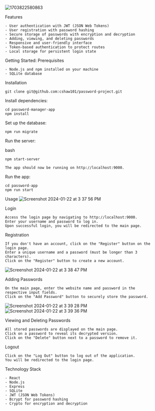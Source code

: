 ![1703822580863](https://github.com/cshaw101/password-project/assets/124619458/7d6d76b3-e3f7-4d4b-81a5-d5e97be0f130)



Features

    - User authentication with JWT (JSON Web Tokens)
    - User registration with password hashing
    - Secure storage of passwords with encryption and decryption
    - Adding, viewing, and deleting passwords
    - Responsive and user-friendly interface
    - Token-based authentication to protect routes
    - Local storage for persistent login state

Getting Started:
Prerequisites

    - Node.js and npm installed on your machine
    - SQLite database

Installation

    git clone git@github.com:cshaw101/password-project.git

Install dependencies:

    cd password-manager-app
    npm install
 

Set up the database:

    npm run migrate

Run the server:

bash

    npm start-server

    The app should now be running on http://localhost:9000.

    
Run the app:

    cd password-app
    npm run start
    
Usage
![Screenshot 2024-01-22 at 3 37 56 PM](https://github.com/cshaw101/password-project/assets/124619458/da4ca349-12ca-484c-989a-6cdaf567596c)

Login

    Access the login page by navigating to http://localhost:9000.
    Enter your username and password to log in.
    Upon successful login, you will be redirected to the main page.

Registration

    If you don't have an account, click on the "Register" button on the login page.
    Enter a unique username and a password (must be longer than 3 characters).
    Click on the "Register" button to create a new account.

![Screenshot 2024-01-22 at 3 38 47 PM](https://github.com/cshaw101/password-project/assets/124619458/8a399115-8358-436d-850e-a3810dd60fee)


Adding Passwords

    On the main page, enter the website name and password in the respective input fields.
    Click on the "Add Password" button to securely store the password.


![Screenshot 2024-01-22 at 3 39 28 PM](https://github.com/cshaw101/password-project/assets/124619458/9e3eb21c-6ace-413a-8302-76b6d0b9bc6d)
![Screenshot 2024-01-22 at 3 39 36 PM](https://github.com/cshaw101/password-project/assets/124619458/a1ec2e77-35be-4fc1-959c-0b0e0e0c78ec)


Viewing and Deleting Passwords

    All stored passwords are displayed on the main page.
    Click on a password to reveal its decrypted version.
    Click on the "Delete" button next to a password to remove it.

Logout

    Click on the "Log Out" button to log out of the application.
    You will be redirected to the login page.

Technology Stack

    - React
    - Node.js
    - Express
    - SQLite
    - JWT (JSON Web Tokens)
    - Bcrypt for password hashing
    - Crypto for encryption and decryption
